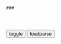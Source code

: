 ```tip
### 
```

<table id="tbc" style="white-space:pre-wrap">
</table>
<button onclick="toggleb()">toggle</button>
<button onclick="loadparse()">loadparse</button>
<br>
<!-- 🌸<br>🍅-　-🍑<hr>🍀 -->
<pre>
<textarea rows="30" cols="100" style="display: none" id="tar">

皮尔：两级反转，看看现在谁像弱者
https://mbd.baidu.com/newspage/data/videolanding?nid=sv_10607530982359042332&sourceFrom=pc_feedlist

<font size="1" style="color:#DCDCDC">2022-08-16</font>

皮尔：当选秀节目都变成比惨大赛，男子直接封神，内定成为冠军
https://mbd.baidu.com/newspage/data/videolanding?nid=sv_10616749756532090904&sourceFrom=pc_feedlist

<font size="1" style="color:#DCDCDC">2022-08-16</font>

皮尔：不管提问什么，老黑都只用一句话回答，记者怕是要被逼疯了
https://mbd.baidu.com/newspage/data/videolanding?nid=sv_8749720905472799636&sourceFrom=pc_feedlist

<font size="1" style="color:#DCDCDC">2022-08-16</font>

皮尔：黑人求上帝帮忙，上帝显灵帮他，可剧情却来了个大反转
https://mbd.baidu.com/newspage/data/videolanding?nid=sv_7531711464134488109&sourceFrom=pc_feedlist

<font size="1" style="color:#DCDCDC">2022-08-15</font>

皮尔：黑人在街上唱歌，还说自己街上最强，结果下秒总统来了
https://mbd.baidu.com/newspage/data/videolanding?nid=sv_9105830606432795887&sourceFrom=pc_feedlist

妞们全发浪，都想被我上。

男人来跪舔，女人舔py。

<font size="1" style="color:#DCDCDC">2022-08-15</font>

基和皮尔：黑人兄弟恶搞苹果发布会，怕是乔布斯看了，都要气活来
https://mbd.baidu.com/newspage/data/videolanding?nid=sv_8227680446490311952&sourceFrom=pc_feedlist

<font size="1" style="color:#DCDCDC">2022-08-15</font>

皮尔：要是迈克杰克逊复活，非把黑人兄弟吊起来打，太贱了
https://mbd.baidu.com/newspage/data/videolanding?nid=sv_5075773192210702394&sourceFrom=pc_feedlist

<font size="1" style="color:#DCDCDC">2022-08-15</font>

皮尔：这就是米国的z治吗，黑人兄弟这段表演，太真实了
https://mbd.baidu.com/newspage/data/videolanding?nid=sv_6054437500256475100&sourceFrom=pc_feedlist

<font size="1" style="color:#DCDCDC">2022-08-15</font>

皮尔：黑人回到未来，看见大官们想禁枪，直接掏枪把人全解决了
https://mbd.baidu.com/newspage/data/videolanding?nid=sv_9855408064462984656&sourceFrom=pc_feedlist

<font size="1" style="color:#DCDCDC">2022-08-14</font>

基和：基金会帮濒死孩子完心愿，怎料说出的愿望，一个比一个吓人
https://mbd.baidu.com/newspage/data/videolanding?nid=sv_8523857371680545517&sourceFrom=pc_feedlist

<font size="1" style="color:#DCDCDC">2022-08-12</font>

基和皮尔：像极了你做错事被逮到的样子！头上喷水这幕真的笑傻了
https://mbd.baidu.com/newspage/data/videolanding?nid=sv_17891430532947872524&sourceFrom=rec

<font size="1" style="color:#DCDCDC">2022-08-12</font>

皮尔：黑人在街上抢劫，没想到碰见同行，一番交流直接成了朋友
https://mbd.baidu.com/newspage/data/videolanding?nid=sv_13094062376795947788&sourceFrom=pc_feedlist

<font size="1" style="color:#DCDCDC">2022-08-15</font>

皮尔：黑人在街上打电话，看见同族赶紧变语气，互相吓唬怕被抢劫
https://mbd.baidu.com/newspage/data/videolanding?nid=sv_1378459611609500984&sourceFrom=pc_feedlist

<font size="1" style="color:#DCDCDC">2022-08-11</font>

无论轮回多少次，为什么还是不肯放过
https://mbd.baidu.com/newspage/data/videolanding?nid=sv_14165590648312032218&sourceFrom=pc_feedlist

<font size="1" style="color:#DCDCDC">2022-08-09</font>

基和：请立即停止！黑人针对黑人的暴力行为！
https://mbd.baidu.com/newspage/data/videolanding?nid=sv_18242048264546927557&sourceFrom=pc_feedlist

<font size="1" style="color:#DCDCDC">2022-07-13</font>

基和皮尔：你这是抓罪犯呢，还是在指导罪犯？
https://mbd.baidu.com/newspage/data/videolanding?nid=sv_13331570048544962041&sourceFrom=pc_feedlist

<font size="1" style="color:#DCDCDC">2022-08-12</font>

基和：这是我见过最搞笑的j官，没有之一，笑得肚子疼
https://mbd.baidu.com/newspage/data/videolanding?nid=sv_12340972053471865780&sourceFrom=pc_feedlist

如果不开枪。

<font size="1" style="color:#DCDCDC">2022-07-28</font>

让你结束我，不是来折磨我，论猪队友的危害！
https://mbd.baidu.com/newspage/data/videolanding?nid=sv_13674221501161549395&sourceFrom=rec

<font size="1" style="color:#DCDCDC">2022-07-28</font>

</textarea>
</pre>
<!-- 🍀<br>🍑-　-🍅<hr>🌸 -->

```note
```

<link
  rel="stylesheet"
  href="https://cdn.jsdelivr.net/npm/@fancyapps/ui/dist/fancybox.css"
/>
<script src="https://cdn.jsdelivr.net/npm/@fancyapps/ui@4.0/dist/fancybox.umd.js"></script>

<script type="text/javascript">

var __urlRegex = /(\b(https?|ftp|file):\/\/[-A-Z0-9+&@#\/%?=~_|!:,.;]*[-A-Z0-9+&@#\/%=~_|])/ig;
var __imgRegex = /\.(?:jpe?g|gif|png|webp)$/i;

loadparse();

function parseURL($string){

    var exp = __urlRegex;
    return $string.replace(exp,function(match){
            __imgRegex.lastIndex=0;
            if(__imgRegex.test(match)){
                return '<a data-fancybox="gallery" href="' + match.replace("/p=700", "")
                 + '"><img src="' + match.replace("/p=700", "/p=160x200")+'" width="64"></a>';
            }
            else{
                return '<a href="' + match + '" target="_blank">' + match + '</a>';
            }
        }
    );
}

function loadparse() {
  tbc.innerHTML = parseURL(tar.value);
}

function toggleb() {
  var x = document.getElementById("tar");
  if (x.style.display === "none") {
    x.style.display = "";
  } else {
    x.style.display = "none";
  }
}

</script>
